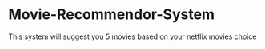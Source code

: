 # Movie-Recommendor-System
This system will suggest you 5 movies based on your netflix movies choice
